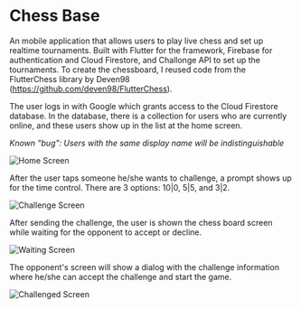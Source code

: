# Chess Base

An mobile application that allows users to play live chess and set up realtime tournaments. Built with Flutter for the framework, Firebase for authentication and Cloud Firestore, and Challonge API to set up the tournaments. To create the chessboard, I reused code from the FlutterChess library by Deven98 (https://github.com/deven98/FlutterChess).

The user logs in with Google which grants access to the Cloud Firestore database. In the database, there is a collection for users who are currently online, and these users show up in the list at the home screen. 

_Known "bug": Users with the same display name will be indistinguishable_ 

![Home Screen](/images/HomeScreen.jpg)

After the user taps someone he/she wants to challenge, a prompt shows up for the time control. There are 3 options: 10|0, 5|5, and 3|2.

![Challenge Screen](/images/ChallengeScreen.jpg)

After sending the challenge, the user is shown the chess board screen while waiting for the opponent to accept or decline.

![Waiting Screen](/images/WaitingScreen.jpg)

The opponent's screen will show a dialog with the challenge information where he/she can accept the challenge and start the game.

![Challenged Screen](/images/ChallengedScreen.jpg)
